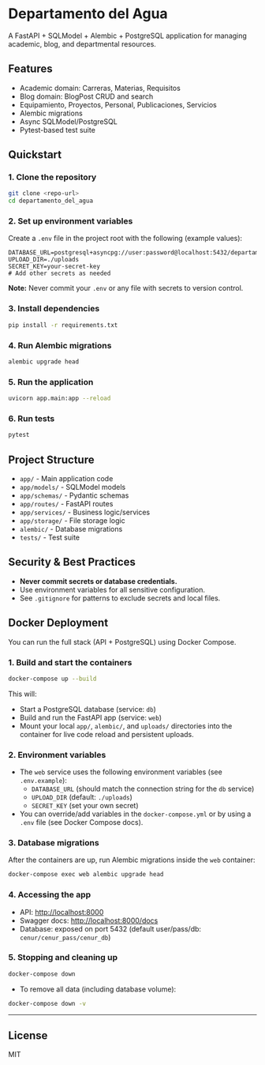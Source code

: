 # Departamento del Agua

A FastAPI + SQLModel + Alembic + PostgreSQL application for managing academic, blog, and departmental resources.

## Features

- Academic domain: Carreras, Materias, Requisitos
- Blog domain: BlogPost CRUD and search
- Equipamiento, Proyectos, Personal, Publicaciones, Servicios
- Alembic migrations
- Async SQLModel/PostgreSQL
- Pytest-based test suite

## Quickstart

### 1. Clone the repository

```bash
git clone <repo-url>
cd departamento_del_agua
```

### 2. Set up environment variables

Create a `.env` file in the project root with the following (example values):

```
DATABASE_URL=postgresql+asyncpg://user:password@localhost:5432/departamento_del_agua
UPLOAD_DIR=./uploads
SECRET_KEY=your-secret-key
# Add other secrets as needed
```

**Note:** Never commit your `.env` or any file with secrets to version control.

### 3. Install dependencies

```bash
pip install -r requirements.txt
```

### 4. Run Alembic migrations

```bash
alembic upgrade head
```

### 5. Run the application

```bash
uvicorn app.main:app --reload
```

### 6. Run tests

```bash
pytest
```

## Project Structure

- `app/` - Main application code
- `app/models/` - SQLModel models
- `app/schemas/` - Pydantic schemas
- `app/routes/` - FastAPI routes
- `app/services/` - Business logic/services
- `app/storage/` - File storage logic
- `alembic/` - Database migrations
- `tests/` - Test suite

## Security & Best Practices

- **Never commit secrets or database credentials.**
- Use environment variables for all sensitive configuration.
- See `.gitignore` for patterns to exclude secrets and local files.

## Docker Deployment

You can run the full stack (API + PostgreSQL) using Docker Compose.

### 1. Build and start the containers

```bash
docker-compose up --build
```

This will:

- Start a PostgreSQL database (service: `db`)
- Build and run the FastAPI app (service: `web`)
- Mount your local `app/`, `alembic/`, and `uploads/` directories into the container for live code reload and persistent uploads.

### 2. Environment variables

- The `web` service uses the following environment variables (see `.env.example`):
  - `DATABASE_URL` (should match the connection string for the `db` service)
  - `UPLOAD_DIR` (default: `./uploads`)
  - `SECRET_KEY` (set your own secret)
- You can override/add variables in the `docker-compose.yml` or by using a `.env` file (see Docker Compose docs).

### 3. Database migrations

After the containers are up, run Alembic migrations inside the `web` container:

```bash
docker-compose exec web alembic upgrade head
```

### 4. Accessing the app

- API: [http://localhost:8000](http://localhost:8000)
- Swagger docs: [http://localhost:8000/docs](http://localhost:8000/docs)
- Database: exposed on port 5432 (default user/pass/db: `cenur/cenur_pass/cenur_db`)

### 5. Stopping and cleaning up

```bash
docker-compose down
```

- To remove all data (including database volume):

```bash
docker-compose down -v
```

---

## License

MIT
